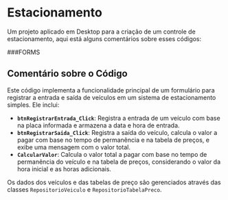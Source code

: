 # Estacionamento
Um projeto aplicado em Desktop para a criação de um controle de estacionamento, aqui está alguns comentários sobre esses códigos:

###FORMS

## Comentário sobre o Código

Este código implementa a funcionalidade principal de um formulário para registrar a entrada e saída de veículos em um sistema de estacionamento simples. Ele inclui:

- **`btnRegistrarEntrada_Click`**: Registra a entrada de um veículo com base na placa informada e armazena a data e hora de entrada.
- **`btnRegistrarSaida_Click`**: Registra a saída do veículo, calcula o valor a pagar com base no tempo de permanência e na tabela de preços, e exibe uma mensagem com o valor total.
- **`CalcularValor`**: Calcula o valor total a pagar com base no tempo de permanência do veículo e na tabela de preços, considerando o valor da hora inicial e as horas adicionais.

Os dados dos veículos e das tabelas de preço são gerenciados através das classes `RepositorioVeiculo` e `RepositorioTabelaPreco`.

